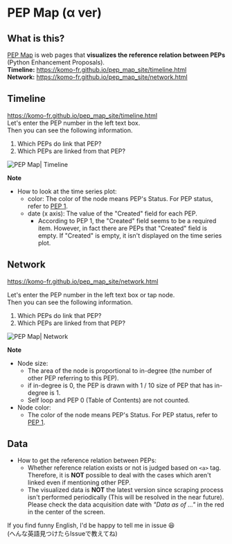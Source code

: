 # PEP Map (α ver)
## What is this?
<a href="https://komo-fr.github.io/pep_map_site/" target="_blank">PEP Map</a> is web pages that **visualizes the reference relation between PEPs** (Python Enhancement Proposals).   
**Timeline:** https://komo-fr.github.io/pep_map_site/timeline.html   
**Network:** https://komo-fr.github.io/pep_map_site/network.html   
 
## Timeline
https://komo-fr.github.io/pep_map_site/timeline.html   
Let's enter the PEP number in the left text box.   
Then you can see the following information.   
1. Which PEPs do link that PEP?
2. Which PEPs are linked from that PEP?

<img src="https://komo-fr.github.io/pep_map_site/image/pep_map_timeline_capture.png" alt="PEP Map| Timeline " title="PEP Map | Timeline">

**Note**
- How to look at the time series plot:
	+ color: The color of the node means PEP's Status. For PEP status, refer to [PEP 1](https://www.python.org/dev/peps/pep-0001/).
	+ date (x axis): The value of the "Created" field for each PEP.
		* According to PEP 1, the "Created" field seems to be a required item. However, in fact there are PEPs that "Created" field is empty. If "Created" is empty, it isn't displayed on the time series plot.
		
## Network
https://komo-fr.github.io/pep_map_site/network.html   

Let's enter the PEP number in the left text box or tap node.   
Then you can see the following information.   
1. Which PEPs do link that PEP?
2. Which PEPs are linked from that PEP?

<img src="https://komo-fr.github.io/pep_map_site/image/network_capture.png" alt="PEP Map| Network" title="PEP Map | Network">

**Note**
- Node size: 
    + The area of the node is proportional to in-degree (the number of other PEP referring to this PEP).
    + if in-degree is 0, the PEP is drawn with 1 / 10 size of PEP that has in-degree is 1.
    + Self loop and PEP 0 (Table of Contents) are not counted.
- Node color:
    + The color of the node means PEP's Status. For PEP status, refer to [PEP 1](https://www.python.org/dev/peps/pep-0001/).
    
## Data
- How to get the reference relation between PEPs:
	+ Whether reference relation exists or not is judged based on `<a>` tag. Therefore, it is **NOT** possible to deal with the cases which aren't linked even if mentioning other PEP.
	+ The visualized data is **NOT** the latest version since scraping process isn't performed periodically (This will be resolved in the near future). Please check the data acquisition date with *"Data as of ..."* in the red in the center of the screen.


If you find funny English, I'd be happy to tell me in issue 😆   
(へんな英語見つけたらIssueで教えてね)

